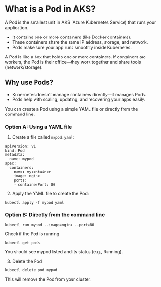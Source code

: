 # What is a Pod in AKS?
A Pod is the smallest unit in AKS (Azure Kubernetes Service) that runs your application.
* It contains one or more containers (like Docker containers).
* These containers share the same IP address, storage, and network.
* Pods make sure your app runs smoothly inside Kubernetes.

A Pod is like a box that holds one or more containers. If containers are workers, the Pod is their office—they work together and share tools (network/storage).

## Why use Pods?
* Kubernetes doesn't manage containers directly—it manages Pods.
* Pods help with scaling, updating, and recovering your apps easily.

You can create a Pod using a simple YAML file or directly from the command line.

<!-- Step-1-->
### Option A: Using a YAML file
1. Create a file called ```mypod.yaml```:
```
apiVersion: v1
kind: Pod
metadata:
  name: mypod
spec:
  containers:
  - name: mycontainer
    image: nginx
    ports:
    - containerPort: 80
```
<!-- Step-2 -->
2. Apply the YAML file to create the Pod:
```
kubectl apply -f mypod.yaml
```
### Option B: Directly from the command line
```
kubectl run mypod --image=nginx --port=80
```
Check if the Pod is running
```
kubectl get pods
```
You should see mypod listed and its status (e.g., Running).

<!-- Step-3 -->
3. Delete the Pod
```
kubectl delete pod mypod
```
This will remove the Pod from your cluster.
